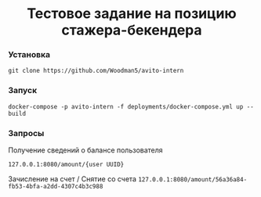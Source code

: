 <h1 align="center">Тестовое задание на позицию стажера-бекендера</h1>



### Установка
`git clone https://github.com/Woodman5/avito-intern`

### Запуск
`docker-compose -p avito-intern -f deployments/docker-compose.yml up --build`


### Запросы
Получение сведений о балансе пользователя

`127.0.0.1:8080/amount/{user UUID}`

Зачисление на счет / Снятие со счета
`127.0.0.1:8080/amount/56a36a84-fb53-4bfa-a2dd-4307c4b3c988`